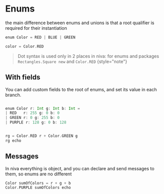 # Enums

the main difference between enums and unions is that a 
root qualifier is required for their instantiation
```Scala
enum Color = RED | BLUE | GREEN

color = Color.RED
```

> Dot syntax is used only in 2 places in niva: for enums and packages `Rectangles.Square new` and `Color.RED`
{style="note"}

## With fields
You can add custom fields to the root of enums, and set its value in each branch.

```Scala

enum Color r: Int g: Int b: Int =
| RED   r: 255 g: 0 b: 0
| GREEN r: 0 g: 255 b: 0
| PURPLE r: 128 g: 0 b: 128


rg = Color.RED r + Color.GREEN g
rg echo
```

## Messages
In niva everything is object, and you can declare and send messages to them, so enums are no different
```Scala
Color sumOfColors = r + g + b
Color.PURPLE sumOfColors echo
```
